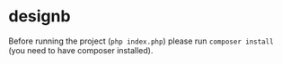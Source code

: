 # designb

Before running the project (`php index.php`) please run `composer install` (you need to have composer installed).
